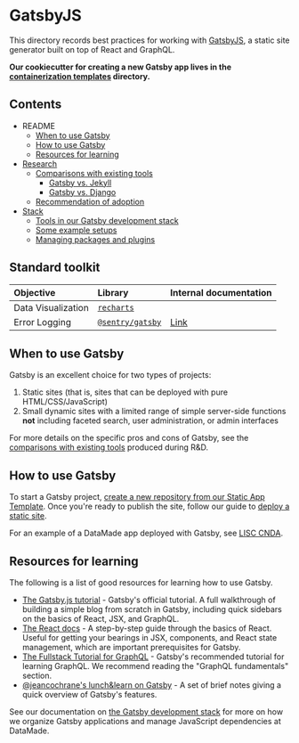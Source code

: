# GatsbyJS

This directory records best practices for working with [GatsbyJS](https://github.com/datamade/tutorials/projects/1), a static site generator built on top of React and GraphQL.

**Our cookiecutter for creating a new Gatsby app lives in the [containerization templates](https://github.com/datamade/how-to/tree/master/docker/templates) directory.**

## Contents

- README
    - [When to use Gatsby](#when-to-use-gatsby)
    - [How to use Gatsby](#how-to-use-gatsby)
    - [Resources for learning](#resources-for-learning)
- [Research](./research/)
    - [Comparisons with existing tools](./research/comparisons-with-existing-tools.md)
        - [Gatsby vs. Jekyll](./research/comparisons-with-existing-tools.md#gatsby-vs-jekyll)
        - [Gatsby vs. Django](./research/comparisons-with-existing-tools.md#gatsby-vs-django)
    - [Recommendation of adoption](./research/recommendation-of-adoption.md)
- [Stack](stack.md)
    - [Tools in our Gatsby development stack](stack.md)
    - [Some example setups](stack.md#some-example-setups)
    - [Managing packages and plugins](stack.md#managing-packages-and-plugins)

## Standard toolkit

| Objective | Library | Internal documentation |
| :- | :- | :- |
| Data Visualization | [`recharts`](http://recharts.org/) | |
| Error Logging | [`@sentry/gatsby`](https://www.gatsbyjs.com/plugins/@sentry/gatsby/) | [Link](./../logging/sentry.md#logging-errors-in-gatsby-applications) |

## When to use Gatsby

Gatsby is an excellent choice for two types of projects:

1. Static sites (that is, sites that can be deployed with pure HTML/CSS/JavaScript)
2. Small dynamic sites with a limited range of simple server-side functions **not** including faceted search, user administration, or admin interfaces

For more details on the specific pros and cons of Gatsby, see the [comparisons with existing tools](./research/comparisons-with-existing-tools.md) produced during R&D.

## How to use Gatsby

To start a Gatsby project, [create a new repository from our Static App Template](https://github.com/datamade/static-app-template/generate). Once you're ready to publish the site, follow our guide to [deploy a static site](https://github.com/datamade/deploy-a-site/blob/master/Deploy-a-static-site.md).

For an example of a DataMade app deployed with Gatsby, see [LISC CNDA](https://github.com/datamade/lisc-cnda).

## Resources for learning

The following is a list of good resources for learning how to use Gatsby.

- [The Gatsby.js tutorial](https://www.gatsbyjs.org/tutorial/) - Gatsby's official tutorial. A full walkthrough of building a simple blog from scratch in Gatsby, including quick sidebars on the basics of React, JSX, and GraphQL.
- [The React docs](https://reactjs.org/docs/hello-world.html) - A step-by-step guide through the basics of React. Useful for getting your bearings in JSX, components, and React state management, which are important prerequisites for Gatsby.
- [The Fullstack Tutorial for GraphQL](https://www.howtographql.com/) - Gatsby's recommended tutorial for learning GraphQL. We recommend reading the "GraphQL fundamentals" section.
- [@jeancochrane's lunch&learn on Gatsby](https://gist.github.com/jeancochrane/705dda18da74fafe4b8182d15284114d) - A set of brief notes giving a quick overview of Gatsby's features.

See our documentation on [the Gatsby development stack](stack.md) for more on how we organize Gatsby applications and manage JavaScript dependencies at DataMade.
